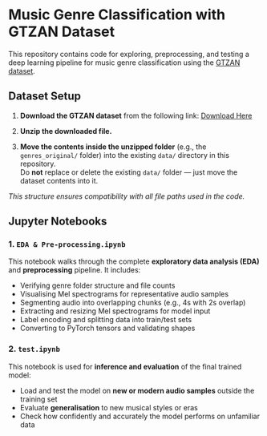 # Music Genre Classification with GTZAN Dataset

This repository contains code for exploring, preprocessing, and testing a deep learning pipeline for music genre classification using the [GTZAN dataset](https://www.kaggle.com/datasets/andradaolteanu/gtzan-dataset-music-genre-classification?resource=download).

## Dataset Setup

1. **Download the GTZAN dataset** from the following link:
   [Download Here](https://www.kaggle.com/datasets/andradaolteanu/gtzan-dataset-music-genre-classification?resource=download)

2. **Unzip the downloaded file.**

3. **Move the contents inside the unzipped folder** (e.g., the `genres_original/` folder) into the existing `data/` directory in this repository.  
   Do **not** replace or delete the existing `data/` folder — just move the dataset contents into it.

*This structure ensures compatibility with all file paths used in the code.*

## Jupyter Notebooks

### 1. `EDA & Pre-processing.ipynb`

This notebook walks through the complete **exploratory data analysis (EDA)** and **preprocessing** pipeline. It includes:

- Verifying genre folder structure and file counts  
- Visualising Mel spectrograms for representative audio samples  
- Segmenting audio into overlapping chunks (e.g., 4s with 2s overlap)  
- Extracting and resizing Mel spectrograms for model input  
- Label encoding and splitting data into train/test sets  
- Converting to PyTorch tensors and validating shapes  

### 2. `test.ipynb`

This notebook is used for **inference and evaluation** of the final trained model:

- Load and test the model on **new or modern audio samples** outside the training set  
- Evaluate **generalisation** to new musical styles or eras  
- Check how confidently and accurately the model performs on unfamiliar data  



